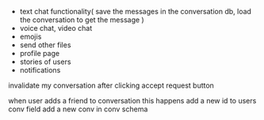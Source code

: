 <!-- - send socket event for decline friend req -->

<!-- - unfriend -->

<!-- - when user is added, update the messages list -->

- text chat functionality(
  save the messages in the conversation db, load the conversation to get the message
  )
- voice chat, video chat
- emojis
- send other files
- profile page
- stories of users
- notifications

<!-- ekta user message send korle oita db er message e giye save hobe, ebong, user er conversation model e populate hobe oi message ta, conversation model e ekta object id add hobe and oi id diye tule anbe message from message db -->

invalidate my conversation after clicking accept request button

<!-- friend added to conversation behavior tracking -->

when user adds a friend to conversation
this happens
add a new id to users conv field
add a new conv in conv schema
